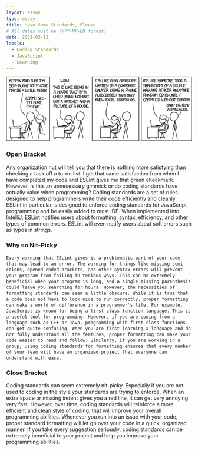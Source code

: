 ```yaml
---
layout: essay
type: essay
title: Have Some Standards, Please
# All dates must be YYYY-MM-DD format!
date: 2021-02-11
labels:
  - Coding Standards
  - JavaScript
  - Learning
---
```


<img class="ui rounded image" src="../images/standards/codingStandardsMeme.png">

### Open Bracket
Any organization nut will tell you that there is nothing more satisfying than checking a task off a to-do list. I get that same satisfaction from when I have completed my code and ESLint gives me that green checkmark. However, is this an unnecessary gimmick or do coding standards have actually value when programming? Coding standards are a set of rules designed to help programmers write their code efficiently and cleanly. ESLint in particular is designed to enforce coding standards for JavaScript programming and be easily added to most IDE. When implemented into IntelliJ, ESLint notifies users about formatting, syntax, efficiency, and other types of common errors. ESLint will even notify users about soft errors such as typos in strings. 

### Why so Nit-Picky
	Every warning that ESLint gives is a problematic part of your code that may lead to an error. The warning for things like missing semi-colons, opened-ended brackets, and other syntax errors will prevent your program from failing in tedious ways. This can be extremely beneficial when your program is long, and a single missing parenthesis could leave you searching for hours. However, the necessities of formatting standards can seem a little obscure. While it is true that a code does not have to look nice to run correctly, proper formatting can make a world of difference in a programmer's life. For example, JavaScript is known for being a first-class function language. This is a useful tool for programming. However, if you are coming from a language such as C++ or Java, programming with first-class functions can get quite confusing. When you are first learning a language and do not fully understand all the features, proper formatting can make your code easier to read and follow. Similarly, if you are working in a group, using coding standards for formatting ensures that every member of your team will have an organized project that everyone can understand with ease.
  
### Close Bracket
  Coding standards can seem extremely nit-picky. Especially if you are not used to coding in the style your standards are trying to enforce. When an extra space or missing indent gives you a red line, it can get very annoying very fast. However, over time, coding standards will reinforce a more efficient and clean style of coding, that will improve your overall programming abilities. Whenever you run into an issue with your code, proper standard formatting will let go over your code in a quick, organized manner. If you take every suggestion seriously, coding standards can be extremely beneficial to your project and help you improve your programming abilities. 
